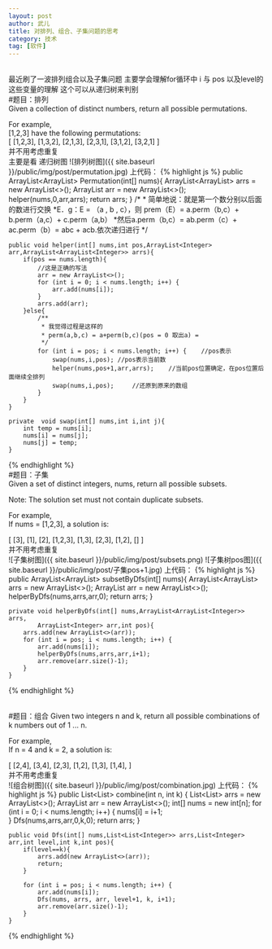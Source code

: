 ```yaml
---
layout: post
author: 武儿
title: 对排列、组合、子集问题的思考
category: 技术
tag: [软件]
---
```


<br/>
最近刷了一波排列组合以及子集问题  主要学会理解for循环中 i 与 pos 以及level的这些变量的理解
这个可以从递归树来判别
<br/>
#题目：排列
<br/>
Given a collection of distinct numbers, return all possible permutations. <br/>

For example, <br/>
[1,2,3] have the following permutations: <br/>
[
  [1,2,3],
  [1,3,2],
  [2,1,3],
  [2,3,1],
  [3,1,2],
  [3,2,1]
]
<br/>
并不用考虑重复  
主要是看 递归树图
![排列树图]({{ site.baseurl }}/public/img/post/permutation.jpg)
上代码：
{% highlight js %}
public ArrayList<ArrayList<Integer>> Permutation(int[] nums){
		ArrayList<ArrayList<Integer>> arrs = new ArrayList<>();
		ArrayList<Integer> arr = new ArrayList<>();
		helper(nums,0,arr,arrs);
		return arrs;
	}
	/*
	 * 简单地说：就是第一个数分别以后面的数进行交换
	 *E．g：E = （a , b , c），则 prem（E）= a.perm（b,c）+ b.perm（a,c）+ c.perm（a,b）
	 *然后a.perm（b,c）= ab.perm（c）+ ac.perm（b）= abc + acb.依次递归进行
	 */
	
	public void helper(int[] nums,int pos,ArrayList<Integer> arr,ArrayList<ArrayList<Integer>> arrs){
		if(pos == nums.length){
			//这是正确的写法
			arr = new ArrayList<>();
			for (int i = 0; i < nums.length; i++) {
				arr.add(nums[i]);
			}
			arrs.add(arr);
		}else{
			/**
			 * 我觉得过程是这样的
			 * perm(a,b,c) = a+perm(b,c)(pos = 0 取出a) = 
			 */
			for (int i = pos; i < nums.length; i++) {    //pos表示
				swap(nums,i,pos); //pos表示当前数       
				helper(nums,pos+1,arr,arrs);    //当前pos位置确定，在pos位置后面继续全排列
				swap(nums,i,pos);     //还原到原来的数组
			}
		}
	}
	
	private  void swap(int[] nums,int i,int j){
		int temp = nums[i];
		nums[i] = nums[j];
		nums[j] = temp;
	}
{% endhighlight %}
<br/>
#题目：子集
<br/>
Given a set of distinct integers, nums, return all possible subsets. <br/>

Note: The solution set must not contain duplicate subsets. <br/>

For example, <br/>
If nums = [1,2,3], a solution is:	<br/>

[
  [3],
  [1],
  [2],
  [1,2,3],
  [1,3],
  [2,3],
  [1,2],
  []
]
<br/>
并不用考虑重复  
![子集树图]({{ site.baseurl }}/public/img/post/subsets.png)
![子集树pos图]({{ site.baseurl }}/public/img/post/子集pos+1.jpg)
上代码：
{% highlight js %}
	public ArrayList<ArrayList<Integer>> subsetByDfs(int[] nums){
		ArrayList<ArrayList<Integer>> arrs = new ArrayList<>();
		ArrayList<Integer> arr = new ArrayList<>();
		helperByDfs(nums,arrs,arr,0);
		return arrs;
	} 
	
	private void helperByDfs(int[] nums,ArrayList<ArrayList<Integer>> arrs,
			ArrayList<Integer> arr,int pos){
		arrs.add(new ArrayList<>(arr));
		for (int i = pos; i < nums.length; i++) {
			arr.add(nums[i]);
			helperByDfs(nums,arrs,arr,i+1);
			arr.remove(arr.size()-1);
		}	                                                           
	}
{% endhighlight %}


<br/>
#题目：组合
Given two integers n and k, return all possible combinations of k numbers out of 1 ... n.<br/>

For example,	<br/>
If n = 4 and k = 2, a solution is:	<br/>

[
  [2,4],
  [3,4],
  [2,3],
  [1,2],
  [1,3],
  [1,4],
]
<br/>
并不用考虑重复  
![组合树图]({{ site.baseurl }}/public/img/post/combination.jpg)
上代码：
{% highlight js %}
	public List<List<Integer>> combine(int n, int k) {
        List<List<Integer>> arrs = new ArrayList<>();
        ArrayList<Integer> arr = new ArrayList<>();
        int[] nums = new int[n];
        for (int i = 0; i < nums.length; i++) {
			nums[i] = i+1;  
		}
        Dfs(nums,arrs,arr,0,k,0);
        return arrs;
    }
    
    public void Dfs(int[] nums,List<List<Integer>> arrs,List<Integer> arr,int level,int k,int pos){
    	if(level==k){
    		arrs.add(new ArrayList<>(arr));
    		return;
    	}

    	for (int i = pos; i < nums.length; i++) {
			arr.add(nums[i]);
			Dfs(nums, arrs, arr, level+1, k, i+1);
			arr.remove(arr.size()-1);
		}
    }
{% endhighlight %}


